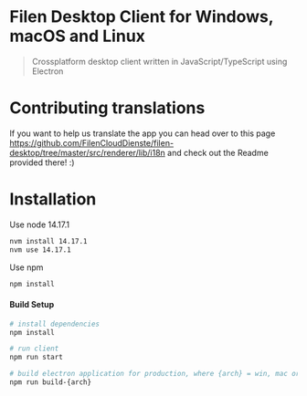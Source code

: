 # Filen Desktop Client for Windows, macOS and Linux
> Crossplatform desktop client written in JavaScript/TypeScript using Electron

# Contributing translations

If you want to help us translate the app you can head over to this page https://github.com/FilenCloudDienste/filen-desktop/tree/master/src/renderer/lib/i18n and check out the Readme provided there! :)

# Installation

Use node 14.17.1

``` bash
nvm install 14.17.1
nvm use 14.17.1
```

Use npm

``` bash
npm install
```

#### Build Setup

``` bash
# install dependencies
npm install

# run client
npm run start

# build electron application for production, where {arch} = win, mac or linux
npm run build-{arch}

```
